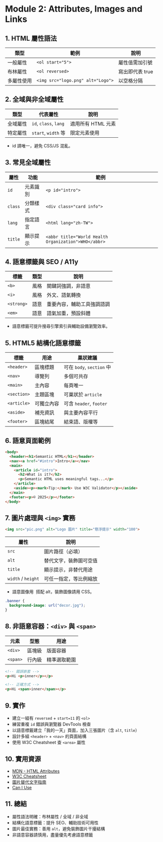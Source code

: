 # Module 2: Attributes, Images and Links

## 1. HTML 屬性語法
| 類型 | 範例 | 說明 |
| --- | --- | --- |
| 一般屬性 | `<ol start="5">` | 屬性值需加引號 |
| 布林屬性 | `<ol reversed>` | 寫出即代表 true |
| 多屬性使用 | `<img src="logo.png" alt="Logo">` | 以空格分隔 |

## 2. 全域與非全域屬性
| 類型 | 代表屬性 | 說明 |
| --- | --- | --- |
| 全域屬性 | `id`, `class`, `lang` | 適用所有 HTML 元素 |
| 特定屬性 | `start`, `width` 等 | 限定元素使用 |
- id 請唯一，避免 CSS/JS 混亂。

## 3. 常見全域屬性
| 屬性 | 功能 | 範例 |
| --- | --- | --- |
| `id` | 元素識別 | `<p id="intro">` |
| `class` | 分類樣式 | `<div class="card info">` |
| `lang` | 指定語言 | `<html lang="zh-TW">` |
| `title` | 顯示提示 | `<abbr title="World Health Organization">WHO</abbr>` |

## 4. 語意標籤與 SEO / A11y
| 標籤 | 類型 | 說明 |
| --- | --- | --- |
| `<b>` | 風格 | 關鍵詞強調，非語意 |
| `<i>` | 風格 | 外文、語氣轉換 |
| `<strong>` | 語意 | 重要內容，輔助工具強調語調 |
| `<em>` | 語意 | 語氣加重，預設斜體 |
- 語意標籤可提升搜尋引擎索引與輔助設備瀏覽效率。 

## 5. HTML5 結構化語意標籤
| 標籤 | 用途 | 巢狀建議 |
| --- | --- | --- |
| `<header>` | 區塊標題 | 可在 `body`, `section` 中 |
| `<nav>` | 導覽列 | 多個可共存 |
| `<main>` | 主內容 | 每頁唯一 |
| `<section>` | 主題區塊 | 可巢狀於 `article` |
| `<article>` | 可獨立內容 | 可含 `header`, `footer` |
| `<aside>` | 補充資訊 | 與主要內容平行 |
| `<footer>` | 區塊結尾 | 結束語、版權等 |

## 6. 語意頁面範例
```html
<body>
  <header><h1>Semantic HTML</h1></header>
  <nav><a href="#intro">Intro</a></nav>
  <main>
    <article id="intro">
      <h2>What is it?</h2>
      <p>Semantic HTML uses meaningful tags...</p>
    </article>
    <aside><p><mark>Tip:</mark> Use W3C Validator</p></aside>
  </main>
  <footer><p>© 2025</p></footer>
</body>
```

## 7. 圖片處理與 `<img>` 實務
```html
<img src="pic.png" alt="Logo 圖片" title="懸浮提示" width="100">
```
| 屬性 | 說明 |
| --- | --- |
| `src` | 圖片路徑（必填） |
| `alt` | 替代文字，裝飾圖可空值 |
| `title` | 顯示提示，非替代用途 |
| `width` / `height` | 可任一指定，等比例縮放 |
- 語意圖像用 <img> 搭配 alt，裝飾圖像請用 CSS。
```css
.banner {
  background-image: url("decor.jpg");
}
```

## 8. 非語意容器：`<div>` 與 `<span>`
| 元素 | 型態 | 用途 |
| --- | --- | --- |
| `<div>` | 區塊級 | 版面容器 |
| `<span>` | 行內級 | 精準選取範圍 |
```html
<!-- 錯誤嵌套 -->
<p>Hi <p>inner</p></p>

<!-- 正確方式 -->
<p>Hi <span>inner</span></p>
```

## 9. 實作
-  建立一組有 `reversed` + `start=11` 的 `<ol>`
-  練習重複 `id` 錯誤與瀏覽器 DevTools 檢查
-  以語意標籤建立「我的一天」頁面，加入三張圖片（含 `alt`, `title`）
-  設計多組 `<header>` + `<nav>` 的頁面結構
-  使用 W3C Cheatsheet 查 `<area>` 屬性

## 10. 實用資源
- [MDN - HTML Attributes](https://developer.mozilla.org/en-US/docs/Web/HTML/Attributes)
- [W3C Cheatsheet](https://www.w3.org/2009/cheatsheet/)
- [圖片替代文字指南](https://www.w3.org/WAI/tutorials/images/)
- [Can I Use](https://caniuse.com/)

## 11. 總結
- 屬性語法明確：布林屬性 / 全域 / 非全域
- 結構化語意標籤：提升 SEO、輔助技術可用性
- 圖片最佳實務：善用 `alt`，避免裝飾圖片干擾結構
- 非語意容器請慎用，盡量優先考慮語意標籤